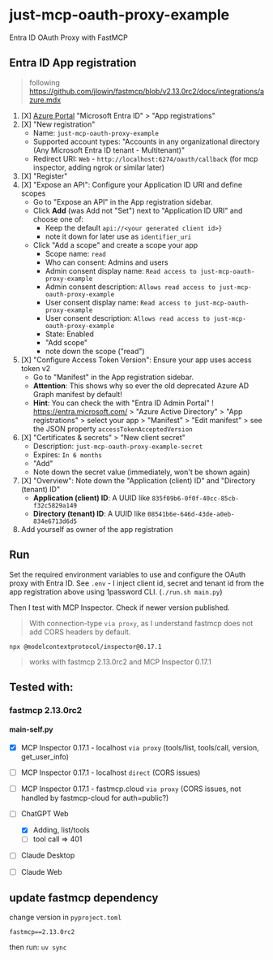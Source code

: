 # just-mcp-oauth-proxy-example

Entra ID OAuth Proxy with FastMCP

## Entra ID App registration

> following https://github.com/jlowin/fastmcp/blob/v2.13.0rc2/docs/integrations/azure.mdx

1. [X] [Azure Portal](https://portal.azure.com/) "Microsoft Entra ID" > "App registrations"
2. [X] "New registration"
   - Name: `just-mcp-oauth-proxy-example`
   - Supported account types: "Accounts in any organizational directory (Any Microsoft Entra ID tenant - Multitenant)"
   - Redirect URI: `Web` - `http://localhost:6274/oauth/callback`
     (for mcp inspector, adding ngrok or similar later)
3. [X] "Register"
4. [X] "Expose an API": Configure your Application ID URI and define scopes
    - Go to "Expose an API" in the App registration sidebar.
    - Click **Add** (was Add not "Set") next to "Application ID URI" and choose one of:
        - Keep the default `api://<your generated client id>}`
        - note it down for later use as `identifier_uri`
    - Click "Add a scope" and create a scope your app
        - Scope name: `read`
        - Who can consent: Admins and users
        - Admin consent display name: `Read access to just-mcp-oauth-proxy-example`
        - Admin consent description: `Allows read access to just-mcp-oauth-proxy-example`
        - User consent display name: `Read access to just-mcp-oauth-proxy-example`
        - User consent description: `Allows read access to just-mcp-oauth-proxy-example`
        - State: Enabled
        - "Add scope"
        - note down the scope ("read")
5. [X] "Configure Access Token Version": Ensure your app uses access token v2
    - Go to "Manifest" in the App registration sidebar.
    - **Attention**: This shows why so ever the old deprecated Azure AD Graph manifest by default!
    - **Hint**: You can check the with "Entra ID Admin Portal" ! https://entra.microsoft.com/ > "Azure Active Directory" > "App registrations" > select your app > "Manifest" > "Edit manifest" > see the JSON property `accessTokenAcceptedVersion`
7. [X] "Certificates & secrets" > "New client secret"
    - Description: `just-mcp-oauth-proxy-example-secret`
    - Expires: `In 6 months`
    - "Add"
    - Note down the secret value (immediately, won't be shown again)
8. [X] "Overview": Note down the "Application (client) ID" and "Directory (tenant) ID"
    - **Application (client) ID**: A UUID like `835f09b6-0f0f-40cc-85cb-f32c5829a149`
    - **Directory (tenant) ID**: A UUID like `08541b6e-646d-43de-a0eb-834e6713d6d5`
9. Add yourself as owner of the app registration

## Run

Set the required environment variables to use and configure the OAuth proxy with Entra ID.
See `.env` - I inject client id, secret and tenant id from the app registration above using 1password CLI. (`./run.sh main.py`)

Then I test with MCP Inspector. Check if newer version published.

> With connection-type `via proxy`, as I understand fastmcp does not add CORS headers by default.

```
npx @modelcontextprotocol/inspector@0.17.1
```

> works with fastmcp 2.13.0rc2 and MCP Inspector 0.17.1

## Tested with:

### fastmcp 2.13.0rc2

#### main-self.py

- [X] MCP Inspector 0.17.1 - localhost `via proxy` (tools/list, tools/call, version, get_user_info)
- [ ] MCP Inspector 0.17.1 - localhost `direct` (CORS issues)
- [ ] MCP Inspector 0.17.1 - fastmcp.cloud `via proxy` (CORS issues, not handled by fastmcp-cloud for auth=public?)

- [ ] ChatGPT Web
    - [X] Adding, list/tools
    - [ ] tool call => 401
- [ ] Claude Desktop
- [ ] Claude Web


## update fastmcp dependency

change version in `pyproject.toml`

```
fastmcp==2.13.0rc2
```

then run: `uv sync`